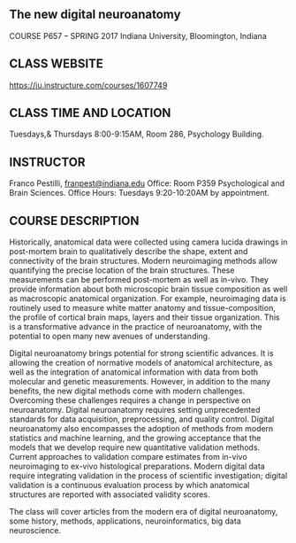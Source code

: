 ## The new digital neuroanatomy 
COURSE P657 –  SPRING 2017
Indiana University, Bloomington, Indiana

## CLASS WEBSITE 
https://iu.instructure.com/courses/1607749 

## CLASS TIME AND LOCATION
Tuesdays,& Thursdays 8:00-9:15AM, Room 286, Psychology Building.

## INSTRUCTOR
Franco Pestilli, franpest@indiana.edu
Office: Room P359 Psychological and Brain Sciences.
Office Hours: Tuesdays 9:20-10:20AM by appointment.

## COURSE DESCRIPTION
Historically, anatomical data were collected using camera lucida drawings in post-mortem brain to qualitatively describe the shape, extent and connectivity of the brain structures. Modern neuroimaging methods allow quantifying the precise location of the brain structures. These measurements can be performed post-mortem as well as in-vivo. They provide information about both microscopic brain tissue composition as well as macroscopic anatomical organization. For example, neuroimaging data is routinely used to measure white matter anatomy and tissue-composition, the profile of cortical brain maps, layers and their tissue organization. This is a transformative advance in the practice of neuroanatomy, with the potential to open many new avenues of understanding. 

Digital neuroanatomy brings potential for strong scientific advances. It is allowing the creation of normative models of anatomical architecture, as well as the integration of anatomical information with data from both molecular and genetic measurements. However, in addition to the many benefits, the new digital methods come with modern challenges. Overcoming these challenges requires a change in perspective on neuroanatomy. Digital neuroanatomy requires setting unprecedented standards for data acquisition, preprocessing, and quality control. Digital neuroanatomy also encompasses the adoption of methods from modern statistics and machine learning, and the growing acceptance that the models that we develop require new quantitative validation methods. Current approaches to validation compare estimates from in-vivo neuroimaging to ex-vivo histological preparations. Modern digital data require integrating validation in the process of scientific investigation; digital validation is a continuous evaluation process by which anatomical structures are reported with associated validity scores.

The class will cover articles from the modern era of digital neuroanatomy, some history, methods, applications, neuroinformatics, big data neuroscience.

